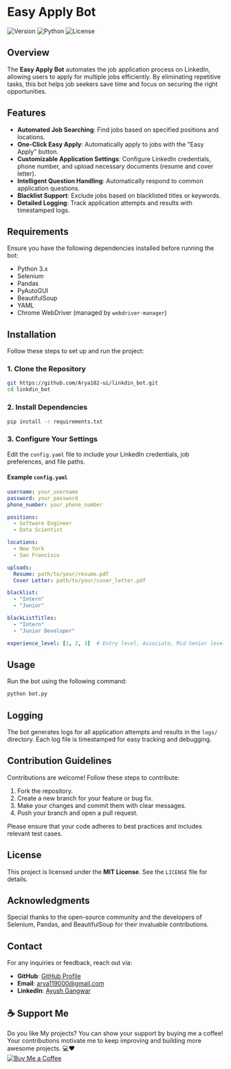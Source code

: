 # Easy Apply Bot

![Version](https://img.shields.io/badge/version-1.0.0-blue.svg) ![Python](https://img.shields.io/badge/python-3.x-blue.svg) ![License](https://img.shields.io/badge/license-MIT-green.svg)

## Overview

The **Easy Apply Bot** automates the job application process on LinkedIn, allowing users to apply for multiple jobs efficiently. By eliminating repetitive tasks, this bot helps job seekers save time and focus on securing the right opportunities.

## Features

- **Automated Job Searching**: Find jobs based on specified positions and locations.
- **One-Click Easy Apply**: Automatically apply to jobs with the "Easy Apply" button.
- **Customizable Application Settings**: Configure LinkedIn credentials, phone number, and upload necessary documents (resume and cover letter).
- **Intelligent Question Handling**: Automatically respond to common application questions.
- **Blacklist Support**: Exclude jobs based on blacklisted titles or keywords.
- **Detailed Logging**: Track application attempts and results with timestamped logs.

## Requirements

Ensure you have the following dependencies installed before running the bot:

- Python 3.x
- Selenium
- Pandas
- PyAutoGUI
- BeautifulSoup
- YAML
- Chrome WebDriver (managed by `webdriver-manager`)

## Installation

Follow these steps to set up and run the project:

### 1. Clone the Repository
```bash
git https://github.com/Arya182-ui/linkdin_bot.git
cd linkdin_bot
```

### 2. Install Dependencies
```bash
pip install -r requirements.txt
```

### 3. Configure Your Settings
Edit the `config.yaml` file to include your LinkedIn credentials, job preferences, and file paths.

#### Example `config.yaml`
```yaml
username: your_username
password: your_password
phone_number: your_phone_number

positions:
  - Software Engineer
  - Data Scientist

locations:
  - New York
  - San Francisco

uploads:
  Resume: path/to/your/resume.pdf
  Cover Letter: path/to/your/cover_letter.pdf

blacklist:
  - "Intern"
  - "Junior"

blackListTitles:
  - "Intern"
  - "Junior Developer"

experience_level: [1, 2, 3]  # Entry level, Associate, Mid-Senior level
```

## Usage

Run the bot using the following command:
```bash
python bot.py
```

## Logging

The bot generates logs for all application attempts and results in the `logs/` directory. Each log file is timestamped for easy tracking and debugging.

## Contribution Guidelines

Contributions are welcome! Follow these steps to contribute:

1. Fork the repository.
2. Create a new branch for your feature or bug fix.
3. Make your changes and commit them with clear messages.
4. Push your branch and open a pull request.

Please ensure that your code adheres to best practices and includes relevant test cases.

## License

This project is licensed under the **MIT License**. See the `LICENSE` file for details.

## Acknowledgments

Special thanks to the open-source community and the developers of Selenium, Pandas, and BeautifulSoup for their invaluable contributions.

## Contact

For any inquiries or feedback, reach out via:

- **GitHub**: [GitHub Profile](https://github.com/Arya182-ui) 
- **Email**: arya119000@gmail.com
- **LinkedIn**: [Ayush Gangwar](https://www.linkedin.com/in/ayush-gangwar-3b3526237)

## ☕ Support Me

Do you like My projects? You can show your support by buying me a coffee! Your contributions motivate me to keep improving and building more awesome projects. 💻❤  
[![Buy Me a Coffee](https://www.buymeacoffee.com/assets/img/custom_images/orange_img.png)](http://buymeacoffee.com/Arya182)
